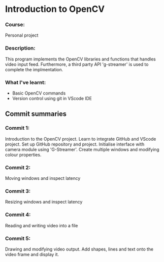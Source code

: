 # Introduction to OpenCV

### Course:
Personal project 

### Description:
This program implements the OpenCV libraries and functions that handles video input feed. Furthermore, a third party API 'g-streamer' is used to complete the implmentation.

### What I've learnt:
* Basic OpenCV commands
* Version control using git in VScode IDE

## Commit summaries

### Commit 1:
Introduction to the OpenCV project. Learn to integrate GitHub and VScode project. Set up GitHub repository and project. Initialise interface with camera module using 'G-Streamer'. Create multiple windows and modifying colour properties.

### Commit 2:
Moving windows and inspect latency

### Commit 3:
Resizing windows and inspect latency

### Commit 4:
Reading and writing video into a file

### Commit 5:
Drawing and modifying video output. Add shapes, lines and text onto the video frame and display it.